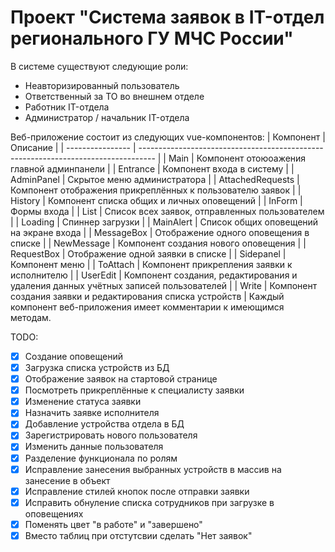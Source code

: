 # Проект "Система заявок в IT-отдел регионального ГУ МЧС России"

В системе существуют следующие роли:
- Неавторизированный пользователь
- Ответственный за ТО во внешнем отделе
- Работник IT-отдела
- Администратор / начальник IT-отдела

Веб-приложение состоит из следующих vue-компонентов:
| Компонент        | Описание                                                                           |
| ---------------- | ---------------------------------------------------------------------------------- |
| Main             | Компонент отоюоажения главной админпанели                                          |
| Entrance         | Компонент входа в систему                                                          |
| AdminPanel       | Скрытое меню администратора                                                        |
| AttachedRequests | Компонент отображения прикреплённых к пользователю заявок                          |
| History          | Компонент списка общих и личных оповещений                                         |
| InForm           | Формы входа                                                                        |
| List             | Список всех заявок, отправленных пользователем                                     |
| Loading          | Спиннер загрузки                                                                   |
| MainAlert        | Список общих оповещений на экране входа                                            |
| MessageBox       | Отображение одного оповещения в списке                                             |
| NewMessage       | Компонент создания нового оповещения                                               |
| RequestBox       | Отображение одной заявки в списке                                                  |
| Sidepanel        | Компонент меню                                                                     |
| ToAttach         | Компонент прикрепления заявки к исполнителю                                        |
| UserEdit         | Компонент создания, редактирования и удаления данных учётных записей пользователей |
| Write            | Компонент создания заявки и редактирования списка устройств                        |
Каждый компонент веб-приложения имеет комментарии к имеющимся методам.

TODO:
- [x] Создание оповещений
- [x] Загрузка списка устройств из БД
- [x] Отображение заявок на стартовой странице
- [x] Посмотреть прикреплённые к специалисту заявки
- [x] Изменение статуса заявки
- [x] Назначить заявке исполнителя
- [x] Добавление устройства отдела в БД
- [x] Зарегистрировать нового пользователя
- [x] Изменить данные пользователя
- [x] Разделение функционала по ролям
- [x] Исправление занесения выбранных устройств в массив на занесение в объект
- [x] Исправление стилей кнопок после отправки заявки
- [x] Исправить обнуление списка сотрудников при загрузке в оповещениях
- [X] Поменять цвет "в работе" и "завершено"
- [x] Вместо таблиц при отстутсвии сделать "Нет заявок"
